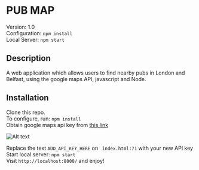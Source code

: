 # PUB MAP

Version: 1.0 <br />
Configuration: ``` npm install ``` <br/>
Local Server: ```npm start```<br/>

## Description

A web application which allows users to find nearby pubs in London and Belfast, using the google maps API, javascript and Node.

## Installation

Clone this repo.<br/>
To configure, run: ```npm install```<br/>
Obtain google maps api key from [this link](https://developers.google.com/maps/documentation/javascript/get-api-key#key) <br/>

![Alt text](https://cdn.elegantthemes.com/blog/wp-content/uploads/2016/09/Google-Maps-API-Key-Go-to-Console.png)

Replace the text ```ADD_API_KEY_HERE``` on ``` index.html:71``` with your new API key <br/>
Start local server: ```npm start```<br/>
Visit ```http://localhost:8000/``` and enjoy!

